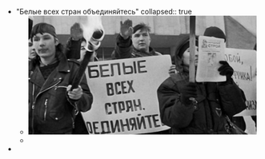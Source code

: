 - "Белые всех стран объединяйтесь"
  collapsed:: true
	- ![GI7V0VZWYAEzYDu.jpeg](../assets/GI7V0VZWYAEzYDu_1710796545515_0.jpeg)
	-
-